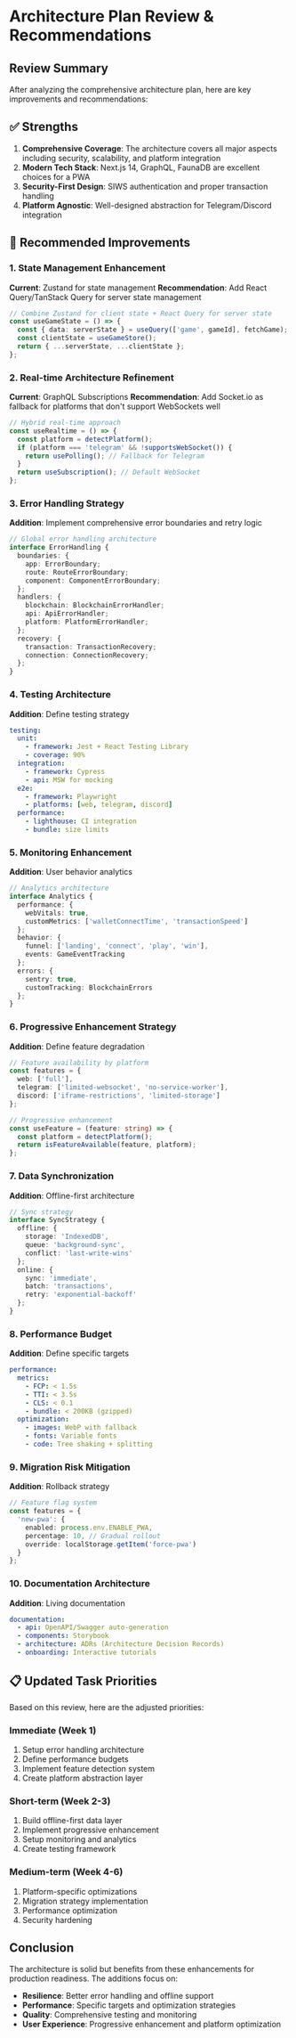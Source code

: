 # Architecture Plan Review & Recommendations

## Review Summary

After analyzing the comprehensive architecture plan, here are key improvements and recommendations:

## ✅ Strengths

1. **Comprehensive Coverage**: The architecture covers all major aspects including security, scalability, and platform integration
2. **Modern Tech Stack**: Next.js 14, GraphQL, FaunaDB are excellent choices for a PWA
3. **Security-First Design**: SIWS authentication and proper transaction handling
4. **Platform Agnostic**: Well-designed abstraction for Telegram/Discord integration

## 🔧 Recommended Improvements

### 1. State Management Enhancement
**Current**: Zustand for state management
**Recommendation**: Add React Query/TanStack Query for server state management
```typescript
// Combine Zustand for client state + React Query for server state
const useGameState = () => {
  const { data: serverState } = useQuery(['game', gameId], fetchGame);
  const clientState = useGameStore();
  return { ...serverState, ...clientState };
};
```

### 2. Real-time Architecture Refinement
**Current**: GraphQL Subscriptions
**Recommendation**: Add Socket.io as fallback for platforms that don't support WebSockets well
```typescript
// Hybrid real-time approach
const useRealtime = () => {
  const platform = detectPlatform();
  if (platform === 'telegram' && !supportsWebSocket()) {
    return usePolling(); // Fallback for Telegram
  }
  return useSubscription(); // Default WebSocket
};
```

### 3. Error Handling Strategy
**Addition**: Implement comprehensive error boundaries and retry logic
```typescript
// Global error handling architecture
interface ErrorHandling {
  boundaries: {
    app: ErrorBoundary;
    route: RouteErrorBoundary;
    component: ComponentErrorBoundary;
  };
  handlers: {
    blockchain: BlockchainErrorHandler;
    api: ApiErrorHandler;
    platform: PlatformErrorHandler;
  };
  recovery: {
    transaction: TransactionRecovery;
    connection: ConnectionRecovery;
  };
}
```

### 4. Testing Architecture
**Addition**: Define testing strategy
```yaml
testing:
  unit:
    - framework: Jest + React Testing Library
    - coverage: 90%
  integration:
    - framework: Cypress
    - api: MSW for mocking
  e2e:
    - framework: Playwright
    - platforms: [web, telegram, discord]
  performance:
    - lighthouse: CI integration
    - bundle: size limits
```

### 5. Monitoring Enhancement
**Addition**: User behavior analytics
```typescript
// Analytics architecture
interface Analytics {
  performance: {
    webVitals: true,
    customMetrics: ['walletConnectTime', 'transactionSpeed']
  };
  behavior: {
    funnel: ['landing', 'connect', 'play', 'win'],
    events: GameEventTracking
  };
  errors: {
    sentry: true,
    customTracking: BlockchainErrors
  };
}
```

### 6. Progressive Enhancement Strategy
**Addition**: Define feature degradation
```typescript
// Feature availability by platform
const features = {
  web: ['full'],
  telegram: ['limited-websocket', 'no-service-worker'],
  discord: ['iframe-restrictions', 'limited-storage']
};

// Progressive enhancement
const useFeature = (feature: string) => {
  const platform = detectPlatform();
  return isFeatureAvailable(feature, platform);
};
```

### 7. Data Synchronization
**Addition**: Offline-first architecture
```typescript
// Sync strategy
interface SyncStrategy {
  offline: {
    storage: 'IndexedDB',
    queue: 'background-sync',
    conflict: 'last-write-wins'
  };
  online: {
    sync: 'immediate',
    batch: 'transactions',
    retry: 'exponential-backoff'
  };
}
```

### 8. Performance Budget
**Addition**: Define specific targets
```yaml
performance:
  metrics:
    - FCP: < 1.5s
    - TTI: < 3.5s
    - CLS: < 0.1
    - bundle: < 200KB (gzipped)
  optimization:
    - images: WebP with fallback
    - fonts: Variable fonts
    - code: Tree shaking + splitting
```

### 9. Migration Risk Mitigation
**Addition**: Rollback strategy
```typescript
// Feature flag system
const features = {
  'new-pwa': {
    enabled: process.env.ENABLE_PWA,
    percentage: 10, // Gradual rollout
    override: localStorage.getItem('force-pwa')
  }
};
```

### 10. Documentation Architecture
**Addition**: Living documentation
```yaml
documentation:
  - api: OpenAPI/Swagger auto-generation
  - components: Storybook
  - architecture: ADRs (Architecture Decision Records)
  - onboarding: Interactive tutorials
```

## 📋 Updated Task Priorities

Based on this review, here are the adjusted priorities:

### Immediate (Week 1)
1. Setup error handling architecture
2. Define performance budgets
3. Implement feature detection system
4. Create platform abstraction layer

### Short-term (Week 2-3)
1. Build offline-first data layer
2. Implement progressive enhancement
3. Setup monitoring and analytics
4. Create testing framework

### Medium-term (Week 4-6)
1. Platform-specific optimizations
2. Migration strategy implementation
3. Performance optimization
4. Security hardening

## Conclusion

The architecture is solid but benefits from these enhancements for production readiness. The additions focus on:
- **Resilience**: Better error handling and offline support
- **Performance**: Specific targets and optimization strategies
- **Quality**: Comprehensive testing and monitoring
- **User Experience**: Progressive enhancement and platform optimization